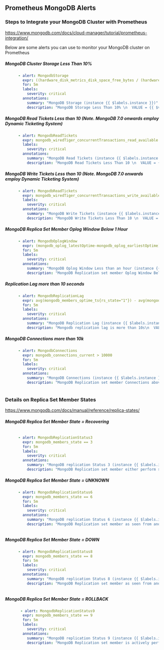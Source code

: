 ## Prometheus MongoDB Alerts

### Steps to Integrate your MongoDB Cluster with Prometheus

https://www.mongodb.com/docs/cloud-manager/tutorial/prometheus-integration/

Below are some alerts you can use to monitor your MongoDB cluster on Prometheus

##### MongoDB Cluster Storage Less Than 10%
    
```yaml
      - alert: MongodbStorage
        expr: ((hardware_disk_metrics_disk_space_free_bytes / (hardware_disk_metrics_disk_space_used_bytes{} + hardware_disk_metrics_disk_space_free_bytes{})) * 100) < 10
        for: 5m
        labels:
          severity: critical
        annotations:
          summary: "MongoDB Storage (instance {{ $labels.instance }})"
          description: "MongoDB Storage Less Than 10% \n  VALUE = {{ $value }}\n  LABELS: {{ $labels }}"          
```

##### MongoDB Read Tickets Less than 10 (Note. MongoDB 7.0 onwards employ Dynamic Ticketing System)
    
```yaml
      - alert: MongodbReadTickets
        expr: mongodb_wiredTiger_concurrentTransactions_read_available < 10
        labels:
          severity: critical
        annotations:
          summary: "MongoDB Read Tickets (instance {{ $labels.instance }})"
          description: "MongoDB Read Tickets Less Than 10 \n  VALUE = {{ $value }}\n  LABELS: {{ $labels }}"          
```

##### MongoDB Write Tickets Less than 10 (Note. MongoDB 7.0 onwards employ Dynamic Ticketing System)
    
```yaml
      - alert: MongodbReadTickets
        expr: mongodb_wiredTiger_concurrentTransactions_write_available < 10
        labels:
          severity: critical
        annotations:
          summary: "MongoDB Write Tickets (instance {{ $labels.instance }})"
          description: "MongoDB Write Tickets Less Than 10 \n  VALUE = {{ $value }}\n  LABELS: {{ $labels }}"          
```


##### MongoDB Replica Set Member Oplog Window Below 1 Hour
    
```yaml
      - alert: MongodbOplogWindow
        expr: (mongodb_oplog_latestOptime-mongodb_oplog_earliestOptime) < 3600
        for: 5m
        labels:
          severity: critical
        annotations:
          summary: "MongoDB Oplog Window Less than an hour (instance {{ $labels.instance }})"
          description: "MongoDB Replication set member Oplog Window Below 1 hour \n  VALUE = {{ $value }}\n  LABELS: {{ $labels }}"          
```

##### Replication Lag more than 10 seconds
    
```yaml
      - alert: MongodbReplicationLag
        expr: avg(mongodb_members_optime_ts{rs_state="1"}) - avg(mongodb_members_optime_ts{rs_state="2"}) > 10
        for: 5m
        labels:
          severity: critical
        annotations:
          summary: "MongoDB Replication Lag (instance {{ $labels.instance }})"
          description: "Mongodb replication lag is more than 10s\n  VALUE = {{ $value }}\n  LABELS: {{ $labels }}"      
```

##### MongoDB Connections more than 10k
    
```yaml
      - alert: MongodbConnections
        expr: mongodb_connections_current > 10000
        for: 5m
        labels:
          severity: critical
        annotations:
          summary: "MongoDB Connections (instance {{ $labels.instance }})"
          description: "MongoDB Replication set member Connections above 10k\n  VALUE = {{ $value }}\n  LABELS: {{ $labels }}"     
          
```     
### Details on Replica Set Member States

https://www.mongodb.com/docs/manual/reference/replica-states/

##### MongoDB Replica Set Member State = Recovering
    
```yaml

      - alert: MongodbReplicationStatus3
        expr: mongodb_members_state == 3
        for: 5m
        labels:
          severity: critical
        annotations:
          summary: "MongoDB replication Status 3 (instance {{ $labels.instance }})"
          description: "MongoDB Replication set member either perform startup self-checks, or transition from completing a rollback or resync\n  VALUE = {{ $value }}\n  LABELS: {{ $labels }}"       
```

##### MongoDB Replica Set Member State = UNKNOWN
    
```yaml
      - alert: MongodbReplicationStatus6
        expr: mongodb_members_state == 6
        for: 5m
        labels:
          severity: critical
        annotations:
          summary: "MongoDB replication Status 6 (instance {{ $labels.instance }})"
          description: "MongoDB Replication set member as seen from another member of the set, is not yet known\n  VALUE = {{ $value }}\n  LABELS: {{ $labels }}"
    
```

##### MongoDB Replica Set Member State = DOWN
    
```yaml
      - alert: MongodbReplicationStatus8
        expr: mongodb_members_state == 8
        for: 5m
        labels:
          severity: critical
        annotations:
          summary: "MongoDB replication Status 8 (instance {{ $labels.instance }})"
          description: "MongoDB Replication set member as seen from another member of the set, is unreachable\n  VALUE = {{ $value }}\n  LABELS: {{ $labels }}"
 
```


##### MongoDB Replica Set Member State = ROLLBACK
    
```yaml
       - alert: MongodbReplicationStatus9
        expr: mongodb_members_state == 9
        for: 5m
        labels:
          severity: critical
        annotations:
          summary: "MongoDB replication Status 9 (instance {{ $labels.instance }})"
          description: "MongoDB Replication set member is actively performing a rollback. Data is not available for reads\n  VALUE = {{ $value }}\n  LABELS: {{ $labels }}"    
          
```

